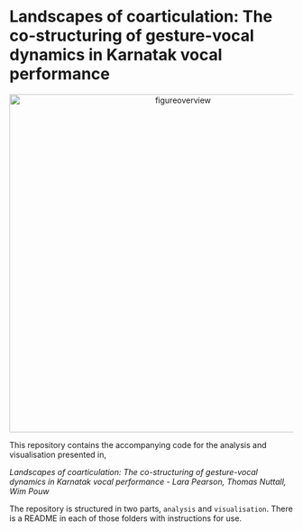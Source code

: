 # Landscapes of coarticulation: The co-structuring of gesture-vocal dynamics in Karnatak vocal performance

<center>
  <img src="https://github.com/thomasgnuttall/coarticulation_landscapes/blob/main/images/overviewfigure.png?raw=true" alt="figureoverview" width="600">
</center>

This repository contains the accompanying code for the analysis and visualisation presented in,

*Landscapes of coarticulation: The co-structuring of gesture-vocal dynamics in Karnatak vocal performance - Lara Pearson, Thomas Nuttall, Wim Pouw*

The repository is structured in two parts, `analysis` and `visualisation`. There is a README in each of those folders with instructions for use.